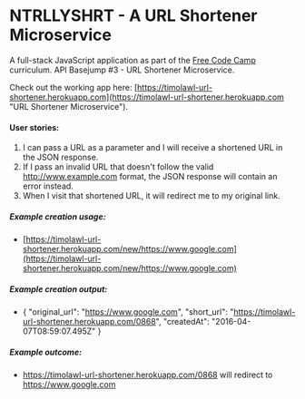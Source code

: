 # NTRLLYSHRT - A URL Shortener Microservice

A full-stack JavaScript application as part of the [Free Code Camp](https://freecodecamp.com "Free Code Camp") curriculum. API Basejump #3 - URL Shortener Microservice.

Check out the working app here: [https://timolawl-url-shortener.herokuapp.com](https://timolawl-url-shortener.herokuapp.com "URL Shortener Microservice").

#### User stories:
1. I can pass a URL as a parameter and I will receive a shortened URL in the JSON response.
2. If I pass an invalid URL that doesn't follow the valid http://www.example.com format, the JSON response will contain an error instead.
3. When I visit that shortened URL, it will redirect me to my original link.

##### Example creation usage:
* [https://timolawl-url-shortener.herokuapp.com/new/https://www.google.com](https://timolawl-url-shortener.herokuapp.com/new/https://www.google.com)

##### Example creation output:
* { "original_url": "https://www.google.com", "short_url": "https://timolawl-url-shortener.herokuapp.com/0868", "createdAt": "2016-04-07T08:59:07.495Z" }

##### Example outcome:
* https://timolawl-url-shortener.herokuapp.com/0868 will redirect to https://www.google.com
